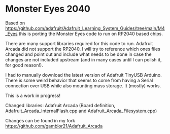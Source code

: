 # Monster Eyes 2040

Based on https://github.com/adafruit/Adafruit_Learning_System_Guides/tree/main/M4_Eyes this is porting the Monster Eyes code to run on RP2040 based chips.

There are many support libraries required for this code to run. Adafruit Arcada did not support the RP2040. I will try to reference which ones files changed and point out and include what needs to be done in case the changes are not included upstream (and in many cases until I can polish it, for good reason!).

I had to manually download the latest version of Adafruit TinyUSB Arduino. There is some weird behavior that seems to come from having a Serial connection over USB while also mounting mass storage. It (mostly) works.

This is a work in progress!

Changed libraries:
Adafruit Arcada (Board definition, Adafruit_Arcada_InternalFlash.cpp and Adafruit_Arcada_Filesystem.cpp)

Changes can be found in my fork https://github.com/gamblor21/Adafruit_Arcada
